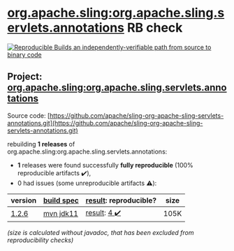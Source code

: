 [org.apache.sling:org.apache.sling.servlets.annotations](https://search.maven.org/artifact/org.apache.sling/org.apache.sling.servlets.annotations/) RB check
=======

[![Reproducible Builds](https://reproducible-builds.org/images/logos/rb.svg) an independently-verifiable path from source to binary code](https://reproducible-builds.org/)

## Project: [org.apache.sling:org.apache.sling.servlets.annotations](https://search.maven.org/artifact/org.apache.sling/org.apache.sling.servlets.annotations/)

Source code: [https://github.com/apache/sling-org-apache-sling-servlets-annotations.git](https://github.com/apache/sling-org-apache-sling-servlets-annotations.git)

rebuilding **1 releases** of org.apache.sling:org.apache.sling.servlets.annotations:
- **1** releases were found successfully **fully reproducible** (100% reproducible artifacts :heavy_check_mark:),
- 0 had issues (some unreproducible artifacts :warning:):

| version | [build spec](/BUILDSPEC.md) | [result](https://reproducible-builds.org/docs/jvm/): reproducible? | size |
| -- | --------- | ------ | -- |
| [1.2.6](https://search.maven.org/artifact/org.apache.sling/org.apache.sling.servlets.annotations/1.2.6/pom) | [mvn jdk11](org.apache.sling.servlets.annotations-1.2.6.buildspec) | [result](org.apache.sling.servlets.annotations-1.2.6.buildinfo): [4 :heavy_check_mark: ](org.apache.sling.servlets.annotations-1.2.6.buildcompare) | 105K |

<i>(size is calculated without javadoc, that has been excluded from reproducibility checks)</i>
